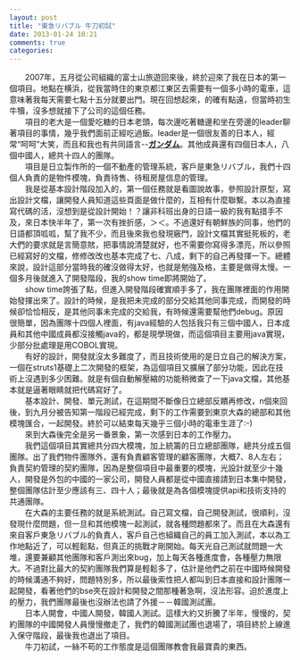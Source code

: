 ```yaml
---
layout: post
title: "東急リバブル 牛刀初試"
date: 2013-01-24 10:21
comments: true
categories: 
---
```

　　2007年，五月從公司組織的富士山旅遊回來後，終於迎來了我在日本的第一個項目。地點在横浜，從我當時住的東京都江東区去需要有一個多小時的電車，這意味著我每天需要七點十五分就要出門。現在回想起來，的確有點遠，但當時初生牛犢，沒多想就接下了公司的這個任務。  
　　項目的老大是一個愛吃糖的日本老頭，每次邊吃著糖邊和坐在旁邊的leader聊著項目的事情，幾乎我們面前正經吃過飯。leader是一個很友善的日本人，經常“呵呵”大笑，而且和我也有共同語言--**[ガンダム](http://baike.baidu.com/view/5931.htm "日本國民機器人動畫")**。其他成員還有四個日本人，八個中國人，總共十四人的團隊。  
　　項目是日立製作所的一個不動產的管理系統，客戶是東急リバブル，我們十四個人負責的是物件模塊，負責待售、待租房屋信息的管理。  
　　我是從基本設計階段加入的，第一個任務就是看圖說故事，參照設計原型，寫出設計文檔，讓開發人員知道這些頁面是做什麼的，互相有什麼聯繫。本以為直接寫代碼的活，沒想到是從設計開始！？讓非科班出身的日語一級的我有點措手不及，來日本快半年了，第一次有挫折感，＞＜。不過還好有朝鮮族的同事，他們的日語都頂呱呱，幫了我不少，而且後來我也發現竅門，設計文檔其實挺死板的，老大們的要求就是言簡意賅，把事情說清楚就好，也不需要你寫得多漂亮，所以參照已經寫好的文檔，修修改改也基本完成了七、八成，剩下的自己再發揮一下。總體來說，設計這部分當時我的確沒做得太好，也就是勉強及格，主要是做得太慢。一個多月後就進入了開發階段，我的show time即將開始了。  
　　show time誇張了點，但進入開發階段確實順手多了，我在團隊裡面的作用開始發揮出來了。設計的時候，是我把未完成的部分交給其他同事完成，而開發的時候卻恰恰相反，是其他同事未完成的交給我，有時候還需要幫他們debug。原因很簡單，因為團隊十四個人裡面，有java經驗的人包括我只有三個中國人，日本成員和其他中國成員都沒接觸java的，都是現學現做，而這個項目主要用java實現，少部分批處理是用COBOL實現。  
　　有好的設計，開發就沒太多難度了，而且技術使用的是日立自己的解決方案，一個在struts1基礎上二次開發的框架，為這個項目又擴展了部分功能，因此在技術上沒遇到多少困難。就是有個自動解壓縮的功能稍微查了一下java文檔，其他基本就是逼著眼睛就把代碼寫好了。  
　　基本設計、開發、單元測試，在這期間不斷像日立總部反饋再修改，n個來回後，到九月分被告知第一階段已經完成，剩下的工作需要到東京大森的總部和其他模塊匯合，一起開發。終於可以結束每天幾乎三個小時的電車生涯了:-)   
　　來到大森後完全是另一番景象，第一次感到日本的工作壓力。  
　　我們這個項目其實總共分四大模塊，加上統籌的日立總部團隊，總共分成五個團隊。出了我們物件團隊外，還有負責顧客管理的顧客團隊，大概7、8人左右；負責契約管理的契約團隊，因為是整個項目中最重要的模塊，光設計就至少十幾人，開發是外包的中國的一家公司，開發人員都是從中國直接請到日本集中開發，整個團隊估計至少應該有三、四十人；最後就是為各個模塊提供api和技術支持的共通團隊。  
　　在大森的主要任務的就是系統測試。自己寫文檔，自己開發測試，很順利，沒發現什麼問題，但一旦和其他模塊一起測試，就各種問題都來了。而且在大森還有來自客戶東急リバブル的負責人，客戶自己也組織自己的員工加入測試，本以為工作地點近了，可以輕鬆點，但真正的挑戰才剛開始。每天光自己測試就問題一大堆，還要兼顧其他團隊和客戶測出來bug，加上每天各種進度會，各種壓力無限大。不過對比最大的契約團隊我們算是輕鬆多了，估計是他們之前在中國時候開發的時候溝通不夠好，問題特別多，所以最後索性把人都叫到日本直接和設計團隊一起開發，看著他們的bse夾在設計和開發之間那種著急啊，沒法形容。迫於進度上的壓力，我們團隊最後也沒辦法也請了外援－－韓國測試團。  
　　日本人開會，中國人開發，韓國人測試。這樣大約又折騰了半年，慢慢的，契約團隊的中國開發人員慢慢撤走了，我們的韓國測試團也退場了，項目終於上線進入保守階段，最後我也退出了項目。  
　　牛刀初試，一絲不苟的工作態度是這個團隊教會我最寶貴的東西。